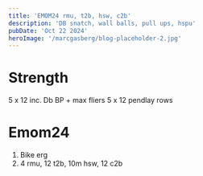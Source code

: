 ```yaml
---
title: 'EMOM24 rmu, t2b, hsw, c2b'
description: 'DB snatch, wall balls, pull ups, hspu'
pubDate: 'Oct 22 2024'
heroImage: '/marcgasberg/blog-placeholder-2.jpg'
---
```

# Strength 
5 x 12 inc. Db BP + max fliers
5 x 12 pendlay rows
# Emom24
1. Bike erg
2. 4 rmu, 12 t2b, 10m hsw, 12 c2b
